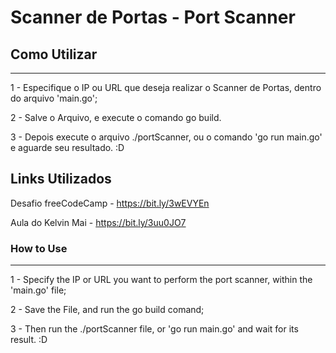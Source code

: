 # Scanner de Portas - Port Scanner

## Como Utilizar
---

1 - Especifique o IP ou URL que deseja realizar o Scanner de Portas, dentro do arquivo 'main.go';

2 - Salve o Arquivo, e execute o comando go build.

3 - Depois execute o arquivo ./portScanner, ou o comando 'go run main.go' e aguarde seu resultado. :D

## Links Utilizados
Desafio freeCodeCamp - https://bit.ly/3wEVYEn

Aula do Kelvin Mai - https://bit.ly/3uu0JO7


### How to Use
--- 

1 - Specify the IP or URL you want to perform the port scanner, within the 'main.go' file; 

2 - Save the File, and run the go build comand; 

3 - Then run the ./portScanner file, or 'go run main.go' and wait for its result. :D

